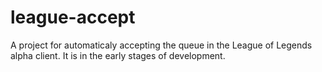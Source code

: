 # league-accept
A project for automaticaly accepting the queue in the League of Legends alpha client. It is in the early stages of development.
